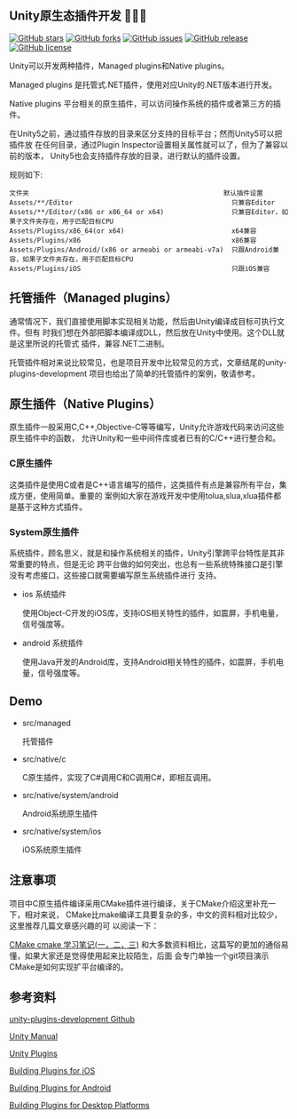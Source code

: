 ## Unity原生态插件开发  🤘🤘🤘

[![GitHub stars](https://img.shields.io/github/stars/hellowod/unity-plugins-development.svg)](https://github.com/hellowod/unity-plugins-development/stargazers)
[![GitHub forks](https://img.shields.io/github/forks/hellowod/unity-plugins-development.svg)](https://github.com/hellowod/unity-plugins-development/network)
[![GitHub issues](https://img.shields.io/github/issues/hellowod/unity-plugins-development.svg)](https://github.com/hellowod/unity-plugins-development/issues)
[![GitHub release](https://img.shields.io/github/release/hellowod/unity-plugins-development.svg)](https://github.com/hellowod/unity-plugins-development/releases)
[![GitHub license](https://img.shields.io/badge/license-MIT-blue.svg)](https://raw.githubusercontent.com/hellowod/unity-plugins-development/master/LICENSE)

Unity可以开发两种插件，Managed plugins和Native plugins。

Managed plugins 是托管式.NET插件，使用对应Unity的.NET版本进行开发。

Native plugins 平台相关的原生插件，可以访问操作系统的插件或者第三方的插件。

在Unity5之前，通过插件存放的目录来区分支持的目标平台；然而Unity5可以把插件放
在任何目录，通过Plugin Inspector设置相关属性就可以了，但为了兼容以前的版本，
Unity5也会支持插件存放的目录，进行默认的插件设置。

规则如下:

```
文件夹	                                                默认插件设置
Assets/**/Editor	                                    只兼容Editor
Assets/**/Editor/(x86 or x86_64 or x64)	                只兼容Editor，如果子文件夹存在，用于匹配目标CPU
Assets/Plugins/x86_64(or x64)	                        x64兼容
Assets/Plugins/x86	                                    x86兼容
Assets/Plugins/Android/(x86 or armeabi or armeabi-v7a)	只跟Android兼容，如果子文件夹存在，用于匹配目标CPU
Assets/Plugins/iOS	                                    只跟iOS兼容
```

## 托管插件（Managed plugins）

通常情况下，我们直接使用脚本实现相关功能，然后由Unity编译成目标可执行文件。但有
时我们想在外部把脚本编译成DLL，然后放在Unity中使用。这个DLL就是这里所说的托管式
插件，兼容.NET二进制。

托管插件相对来说比较常见，也是项目开发中比较常见的方式，文章结尾的unity-plugins-development
项目也给出了简单的托管插件的案例，敬请参考。

## 原生插件（Native Plugins）

原生插件一般采用C,C++,Objective-C等等编写，Unity允许游戏代码来访问这些原生插件中的函数，
允许Unity和一些中间件库或者已有的C/C++进行整合和。

### C原生插件

这类插件是使用C或者是C++语言编写的插件，这类插件有点是兼容所有平台，集成方便，使用简单。重要的
案例如大家在游戏开发中使用tolua,slua,xlua插件都是基于这种方式插件。

### System原生插件

系统插件，顾名思义，就是和操作系统相关的插件，Unity引擎跨平台特性是其非常重要的特点，但是无论
跨平台做的如何突出，也总有一些系统特殊接口是引擎没有考虑接口，这些接口就需要编写原生系统插件进行
支持。

+ ios 系统插件

	使用Object-C开发的iOS库，支持iOS相关特性的插件，如震屏，手机电量，信号强度等。
  
+ android 系统插件
  
	使用Java开发的Android库，支持Android相关特性的插件，如震屏，手机电量，信号强度等。

## Demo

+ src/managed

	托管插件

+ src/native/c

	C原生插件，实现了C#调用C和C调用C#，即相互调用。

+ src/native/system/android

	Android系统原生插件

+ src/native/system/ios

	iOS系统原生插件

## 注意事项

项目中C原生插件编译采用CMake插件进行编译，关于CMake介绍这里补充一下，相对来说，
CMake比make编译工具要复杂的多，中文的资料相对比较少，这里推荐几篇文章感兴趣的可
以阅读一下：

[CMake cmake 学习笔记(一，二，三)](https://my.oschina.net/chen0dgax/blog/151894)
和大多数资料相比，这篇写的更加的通俗易懂，如果大家还是觉得使用起来比较陌生，后面
会专门单独一个git项目演示CMake是如何实现扩平台编译的。

## 参考资料

[unity-plugins-development Github](https://github.com/hellowod/unity-plugins-development)

[Unity Manual](https://docs.unity3d.com/Manual/UnityManual.html)

[Unity Plugins](https://docs.unity3d.com/Manual/Plugins.html)

[Building Plugins for iOS](https://docs.unity3d.com/Manual/PluginsForIOS.html)

[Building Plugins for Android](https://docs.unity3d.com/Documentation/Manual/PluginsForAndroid.html)

[Building Plugins for Desktop Platforms](https://docs.unity3d.com/Documentation/Manual/PluginsForDesktop.html)